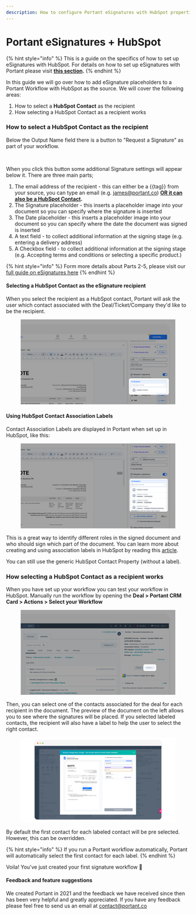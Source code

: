 ```yaml
---
description: How to configure Portant eSignatures with HubSpot properties
---
```


# Portant eSignatures + HubSpot

{% hint style="info" %}
This is a guide on the specifics of how to set up eSignatures with HubSpot. For details on how to set up eSignatures with Portant please visit [**this section**](broken-reference)**.**
{% endhint %}

In this guide we will go over how to add eSignature placeholders to a Portant Workflow with HubSpot as the source. We will cover the following areas:

1. How to select a **HubSpot Contact** as the recipient
2. How selecting a HubSpot Contact as a recipient works

### How to select a **HubSpot Contact** as the recipient

Below the Output Name field there is a button to "Request a Signature" as part of your workflow.

<figure><img src="https://assets-global.website-files.com/5f3b57b5405f8bd0f98b5e14/646714df1c34ab560262ec7c_eSign%20Workflow.png" alt=""><figcaption></figcaption></figure>

When you click this button some additional Signature settings will appear below it. There are three main parts;

1. The email address of the recipient - this can either be a \{{tag\}} from your source, you can type an email (e.g. james@portant.co) [**OR it can also be a HubSpot Contact**](portant-esignatures-+-hubspot.md#selecting-a-hubspot-contact-as-the-esignature-recipient)**.**
2. The Signature placeholder - this inserts a placeholder image into your document so you can specify where the signature is inserted
3. The Date placeholder - this inserts a placeholder image into your document so you can specify where the date the document was signed is inserted
4. A text field - to collect additional information at the signing stage (e.g. entering a delivery address)
5. A Checkbox field - to collect additional information at the signing stage (e.g. Accepting terms and conditions or selecting a specific product.)

{% hint style="info" %}
Form more details about Parts 2-5, please visit our [full guide on eSignatures here](broken-reference)
{% endhint %}

#### Selecting a HubSpot Contact as the eSignature recipient

When you select the recipient as a HubSpot contact, Portant will ask the user which contact associated with the Deal/Ticket/Company they'd like to be the recipient.&#x20;

<figure><img src="../../.gitbook/assets/pika-1722960529629-1x.png" alt=""><figcaption></figcaption></figure>

#### Using HubSpot Contact Association Labels

Contact Association Labels are displayed in Portant when set up in HubSpot, like this:

<figure><img src="../../.gitbook/assets/pika-1722960918753-1x.png" alt=""><figcaption></figcaption></figure>

This is a great way to identify different roles in the signed document and who should sign which part of the document. You can learn more about creating and using association labels in HubSpot by reading this [article](https://knowledge.hubspot.com/object-settings/create-and-use-association-labels).

You can still use the generic HubSpot Contact Property (without a label).

### How selecting a HubSpot Contact as a recipient works

When you have set up your workflow you can test your workflow in HubSpot. Manually run the workflow by opening the **Deal > Portant CRM Card > Actions > Select your Workflow**

<figure><img src="../../.gitbook/assets/pika-1723049471733-1x.png" alt=""><figcaption></figcaption></figure>

Then, you can select one of the contacts associated for the deal for each recipient in the document. The preview of the document on the left allows you to see where the signatures will be placed. If you selected labeled contacts, the recipient will also have a label to help the user to select the right contact.

<figure><img src="../../.gitbook/assets/pika-1723049306632-1x.png" alt=""><figcaption></figcaption></figure>

By default the first contact for each labeled contact will be pre selected. However, this can be overridden.

{% hint style="info" %}
If you run a Portant workflow automatically, Portant will automatically select the first contact for each label.
{% endhint %}

Voila! You've just created your first signature workflow 🎉

#### Feedback and feature suggestions

We created Portant in 2021 and the feedback we have received since then has been very helpful and greatly appreciated. If you have any feedback please feel free to send us an email at [contact@portant.co](mailto:contact@portant.co)
